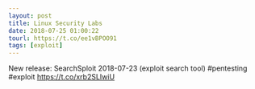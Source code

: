 ```yaml
---
layout: post
title: Linux Security Labs
date: 2018-07-25 01:00:22
tourl: https://t.co/ee1vBPOO91
tags: [exploit]
---
```

New release: SearchSploit 2018-07-23 (exploit search tool) #pentesting #exploit https://t.co/xrb2SLIwiU